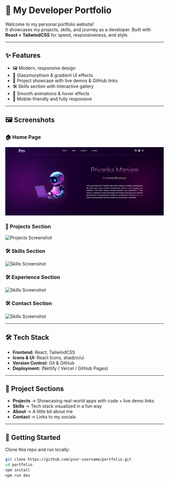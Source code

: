 # 🚀 My Developer Portfolio

Welcome to my personal portfolio website!  
It showcases my projects, skills, and journey as a developer. Built with **React + TailwindCSS** for speed, responsiveness, and style.

---

## ✨ Features
- 🖼️ Modern, responsive design
- 🎨 Glassmorphism & gradient UI effects
- 📂 Project showcase with live demos & GitHub links
- 🛠️ Skills section with interactive gallery
- 🌌 Smooth animations & hover effects
- 📱 Mobile-friendly and fully responsive

---

## 🖼️ Screenshots

### 🏠 Home Page  
![Home Screenshot](./frontend/screenshots/home.png)

### 💼 Projects Section  
![Projects Screenshot](./screenshots/projects.png)

### 🛠️ Skills Section  
![Skills Screenshot](./screenshots/skills.png)

### 🛠️ Experience Section  
![Skills Screenshot](./screenshots/experience.png)

### 🛠️ Contact Section  
![Skills Screenshot]([./screenshots/contact.png](https://github.com/Priyankamanjare/Portfolio_website/blob/main/frontend/screenshots/contact.png))

---

## 🛠️ Tech Stack
- **Frontend:** React, TailwindCSS
- **Icons & UI:** React Icons, shadcn/ui
- **Version Control:** Git & GitHub
- **Deployment:** (Netlify / Vercel / GitHub Pages)

---

## 📂 Project Sections
- **Projects** → Showcasing real-world apps with code + live demo links  
- **Skills** → Tech stack visualized in a fun way  
- **About** → A little bit about me  
- **Contact** → Links to my socials  

---

## 🚀 Getting Started

Clone this repo and run locally:

```bash
git clone https://github.com/your-username/portfolio.git
cd portfolio
npm install
npm run dev
